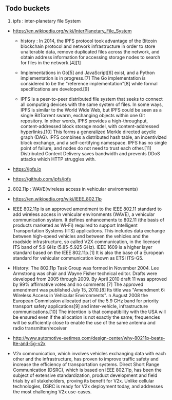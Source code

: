 ## Todo buckets

1. ipfs : inter-planetary file System
  - https://en.wikipedia.org/wiki/InterPlanetary_File_System
    * history : In 2014, the IPFS protocol took advantage of the Bitcoin blockchain protocol and network infrastructure in order to store unalterable data, remove duplicated files across the network, and obtain address information for accessing storage nodes to search for files in the network.[4][1]

    * Implementations in Go[5] and JavaScript[6] exist, and a Python implementation is in progress.[7] The Go implementation is considered to be the "reference implementation"[8] while formal specifications are developed.[9]

    * IPFS is a peer-to-peer distributed file system that seeks to connect all computing devices with the same system of files. In some ways, IPFS is similar to the World Wide Web, but IPFS could be seen as a single BitTorrent swarm, exchanging objects within one Git repository. In other words, IPFS provides a high-throughput, content-addressed block storage model, with content-addressed hyperlinks.[10] This forms a generalized Merkle directed acyclic graph (DAG). IPFS combines a distributed hash table, an incentivized block exchange, and a self-certifying namespace. IPFS has no single point of failure, and nodes do not need to trust each other.[11] Distributed Content Delivery saves bandwidth and prevents DDoS attacks which HTTP struggles with.

  - https://ipfs.io
  - https://github.com/ipfs/ipfs

2. 802.11p : WAVE(wireless access in vehicular environments)
  - https://en.wikipedia.org/wiki/IEEE_802.11p
  * IEEE 802.11p is an approved amendment to the IEEE 802.11 standard to add wireless access in vehicular environments (WAVE), a vehicular communication system. It defines enhancements to 802.11 (the basis of products marketed as Wi-Fi) required to support Intelligent Transportation Systems (ITS) applications. This includes data exchange between high-speed vehicles and between the vehicles and the roadside infrastructure, so called V2X communication, in the licensed ITS band of 5.9 GHz (5.85-5.925 GHz). IEEE 1609 is a higher layer standard based on the IEEE 802.11p.[1] It is also the base of a European standard for vehicular communication known as ETSI ITS-G5.

  * History: The 802.11p Task Group was formed in November 2004. Lee Armstrong was chair and Wayne Fisher technical editor. Drafts were developed from 2005 through 2009. By April 2010 draft 11 was approved by 99% affirmative votes and no comments.[7] The approved amendment was published July 15, 2010.[8] Its title was "Amendment 6: Wireless Access in Vehicular Environments". n August 2008 the European Commission allocated part of the 5.9 GHz band for priority transport safety applications[9] and inter-vehicle, infrastructure communications.[10] The intention is that compatibility with the USA will be ensured even if the allocation is not exactly the same; frequencies will be sufficiently close to enable the use of the same antenna and radio transmitter/receiver

  - http://www.automotive-eetimes.com/design-center/why-80211p-beats-lte-and-5g-v2x
  * V2x communication, which involves vehicles exchanging data with each other and the infrastructure, has proven to improve traffic safety and increase the efficiency of transportation systems. Direct Short Range Communication (DSRC), which is based on IEEE 802.11p, has been the subject of extensive standardization, product development and field trials by all stakeholders, proving its benefit for V2x. Unlike cellular technologies, DSRC is ready for V2x deployment today, and addresses the most challenging V2x use-cases.
